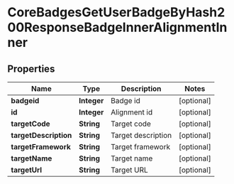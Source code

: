 

# CoreBadgesGetUserBadgeByHash200ResponseBadgeInnerAlignmentInner


## Properties

| Name | Type | Description | Notes |
|------------ | ------------- | ------------- | -------------|
|**badgeid** | **Integer** | Badge id |  [optional] |
|**id** | **Integer** | Alignment id |  [optional] |
|**targetCode** | **String** | Target code |  [optional] |
|**targetDescription** | **String** | Target description |  [optional] |
|**targetFramework** | **String** | Target framework |  [optional] |
|**targetName** | **String** | Target name |  [optional] |
|**targetUrl** | **String** | Target URL |  [optional] |



